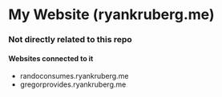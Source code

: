 # My Website (ryankruberg.me)

### Not directly related to this repo
#### Websites connected to it
+ randoconsumes.ryankruberg.me
+ gregorprovides.ryankruberg.me
